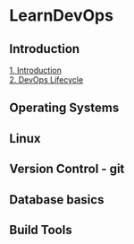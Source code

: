 # LearnDevOps

## Introduction
[1. Introduction]()  
[2. DevOps Lifecycle]()

## Operating Systems

## Linux

## Version Control - git

## Database basics

## Build Tools
